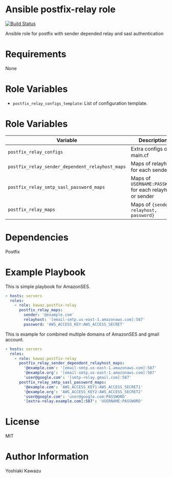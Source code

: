 # Ansible postfix-relay role

[![Build Status](https://travis-ci.org/kawaz/ansible-role-postfix-relay.svg?branch=master)](https://travis-ci.org/kawaz/ansible-role-postfix-relay)

Ansible role for postfix with sender depended relay and sasl authentication

# Requirements

None

# Role Variables

- `postfix_relay_configs_template`: List of configuration template.

# Role Variables

|Variable|Description|Default|
|---|---|---|
|`postfix_relay_configs`|Extra configs of main.cf|`{}`|
|`postfix_relay_sender_dependent_relayhost_maps`|Maps of relayhost for each sender|`{}`|
|`postfix_relay_smtp_sasl_password_maps`|Maps of `USERNAME:PASSWORD` for each relayhost or sender|`{}`|
|`postfix_relay_maps`|Maps of `{sender, relayhost, password}`|`{}`|

# Dependencies

Postfix

# Example Playbook

This is simple playbook for AmazonSES.

```yaml
- hosts: servers
  roles:
    - role: kawaz.postfix-relay
      postfix_relay_maps:
        sender: '@example.com'
        relayhost: '[email-smtp.us-east-1.amazonaws.com]:587'
        password: 'AWS_ACCESS_KEY:AWS_ACCESS_SECRET'
```

This is example for combined multiple domains of AmazonSES and gmail account.

```yaml
- hosts: servers
  roles:
    - role: kawaz.postfix-relay
      postfix_relay_sender_dependent_relayhost_maps:
        '@example.com': '[email-smtp.us-east-1.amazonaws.com]:587'
        '@example.org': '[email-smtp.us-east-1.amazonaws.com]:587'
        'user@google.com': '[smtp-relay.gmail.com]:587'
      postfix_relay_smtp_sasl_password_maps:
        '@example.com': 'AWS_ACCESS_KEY1:AWS_ACCESS_SECRET1'
        '@example.org': 'AWS_ACCESS_KEY2:AWS_ACCESS_SECRET2'
        'user@google.com': 'user@google.com:PASSWORD'
        '[extra-relay.example.com]:587': 'USERNAME:PASSWORD'
```

# License

MIT

# Author Information

Yoshiaki Kawazu
